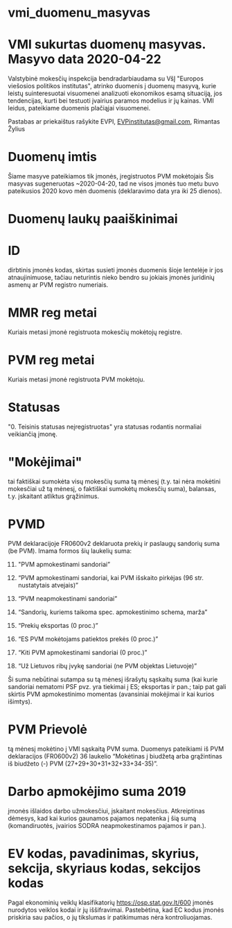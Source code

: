 # vmi_duomenu_masyvas
#
# VMI sukurtas duomenų masyvas. Masyvo data 2020-04-22
Valstybinė mokesčių inspekcija bendradarbiaudama su VšĮ "Europos viešosios politikos institutas", atrinko duomenis į duomenų masyvą, kurie leistų suinteresuotai visuomenei analizuoti ekonomikos esamą situaciją, jos tendencijas, kurti bei testuoti įvairius paramos modelius ir jų kainas. VMI leidus, pateikiame duomenis plačiąjai visuomenei.

Pastabas ar priekaištus rašykite EVPI, EVPinstitutas@gmail.com, Rimantas Žylius

# Duomenų imtis
Šiame masyve pateikiamos tik įmonės, įregistruotos PVM mokėtojais
Šis masyvas sugeneruotas ~2020-04-20, tad ne visos įmonės tuo metu buvo pateikusios 2020 kovo mėn duomenis (deklaravimo data yra iki 25 dienos). 


# Duomenų laukų paaiškinimai
# ID
dirbtinis įmonės kodas, skirtas susieti įmonės duomenis šioje lentelėje ir jos atnaujinimuose, tačiau neturintis nieko bendro su jokiais įmonės juridinių asmenų ar PVM registro numeriais.

# MMR reg metai
Kuriais metasi įmonė registruota mokesčių mokėtojų registre.

# PVM reg metai
Kuriais metasi įmonė registruota PVM  mokėtoju.

# Statusas
"0. Teisinis statusas neįregistruotas" yra statusas rodantis normaliai veikiančią įmonę. 

# "Mokėjimai"
tai faktiškai sumokėta visų mokesčių suma tą mėnesį (t.y. tai nėra mokėtini mokesčiai už tą mėnesį, o faktiškai sumokėtų mokesčių suma), balansas, t.y. įskaitant atliktus grąžinimus.

# PVMD 
PVM deklaracijoje FR0600v2 deklaruota prekių ir paslaugų sandorių suma (be PVM). Imama formos šių laukelių suma:

11. "PVM apmokestinami sandoriai”

12. “PVM apmokestinami sandoriai, kai PVM išskaito pirkėjas (96 str. nustatytais atvejais)”

13. “PVM neapmokestinami sandoriai”

16. “Sandorių, kuriems taikoma spec. apmokestinimo schema, marža”

17. “Prekių eksportas (0 proc.)”

18. “ES PVM mokėtojams patiektos prekės (0 proc.)”

19. “Kiti PVM apmokestinami sandoriai (0 proc.)”

20. “Už Lietuvos ribų įvykę sandoriai (ne PVM objektas Lietuvoje)”

Ši suma nebūtinai sutampa su tą mėnesį išrašytų sąskaitų suma (kai kurie sandoriai nematomi PSF pvz. yra tiekimai į ES; eksportas ir pan.; taip pat gali skirtis PVM apmokestinimo momentas (avansiniai mokėjimai ir kai kurios išimtys).
 
# PVM Prievolė 
tą mėnesį mokėtino į VMI sąskaitą PVM suma. 
Duomenys pateikiami iš PVM deklaracijos (FR0600v2) 36 laukelio “Mokėtinas į biudžetą arba grąžintinas iš biudžeto (-) PVM (27+29+30+31+32+33+34-35)”.
 
# Darbo apmokėjimo suma 2019
įmonės išlaidos darbo užmokesčiui, įskaitant mokesčius. Atkreiptinas dėmesys, kad kai kurios gaunamos pajamos nepatenka į šią sumą (komandiruotės, įvairios SODRA neapmokestinamos pajamos ir pan.).

# EV kodas, pavadinimas, skyrius, sekcija, skyriaus kodas, sekcijos kodas
Pagal ekonominių veiklų klasifikatorių https://osp.stat.gov.lt/600 įmonės nurodytos veiklos kodai ir jų iššifravimai.
Pastebėtina, kad EC kodus įmonės priskiria sau pačios, o jų tikslumas ir patikimumas nėra kontroliuojamas.


